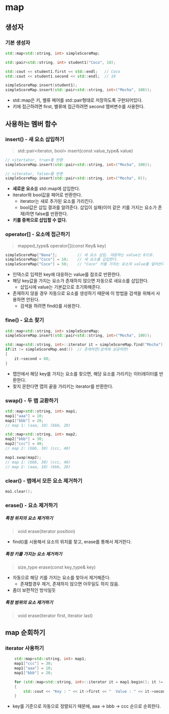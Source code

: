 # map

## 생성자

### 기본 생성자

```C++
std::map<std::string, int> simpleScoreMap;

std::pair<std::string, int> student1("Coco", 10);

std::cout << student1.first << std::endl;   // Coco
std::cout << student1.second << std::endl;  // 10

simpleScoreMap.insert(student1);
simpleScoreMap.insert(std::pair<std::string, int>("Mocha", 100));
```

- std::map은 키, 밸류 페어를 std::pair형태로 저장하도록 구현되어있다.
- 키에 접근하려면 first, 밸류에 접근하려면 second 멤버변수를 사용한다.

## 사용하는 멤버 함수

### insert() - 새 요소 삽입하기

> std::pair<iterator, bool> insert(const value_type& value)

```C++
// <itertator, true>를 반환
simpleScoreMap.insert(std::pair<std::string, int>("Mocha", 100));

// <iterator, false>를 반환
simpleScoreMap.insert(std::pair<std::string, int>("Mocha", 0));
```

- **새로운 요소**를 std::map에 삽입한다.
- iterator와 bool값을 페어로 반환한다.
  - iterator는 새로 추가된 요소를 가리킨다.
  - bool값은 삽입 결과를 알려준다. 삽입이 실패(이미 같은 키를 가지는 요소가 존재)하면 false를 반환한다.
- **키를 중복으로 삽입할 수 없다.**

### operator[] - 요소에 접근하기

> mapped_type& operator[](const Key& key)

```C++
simpleScoreMap["Nana"];         // 새 요소 삽입. 대응하는 value는 0으로.
simpleScoreMap["Coco"] = 10;    // 새 요소를 삽입한다.
simpleScoreMap["Coco"] = 50;    // "Coco" 키를 가지는 요소의 value를 덮어쓴다.
```

- 인덱스로 입력한 key에 대응하는 value를 참조로 반환한다.
- 해당 key값을 가지는 요소가 존재하지 않으면 자동으로 새요소를 삽입한다.
  - 삽입시에 value는 기본값으로 초기화해준다.
- 존재하지 않을 경우 자동으로 요소를 생성하기 때문에 이 방법을 검색을 위해서 사용하면 안된다.
  - 검색을 하려면 find()를 사용한다.

### fine() - 요소 찾기

```C++
std::map<std::string, int> simpleScoreMap;
simpleScoreMap.insert(std::pair<std::string, int>("Mocha", 100));

std::map<std::string, int>::iterator it = simpleScoreMap.find("Mocha");
if(it != simpleScoreMap.end())  // 존재하면(검색에 성공하면)
{
    it->second = 80;
}
```

- 맵안에서 해당 key를 가지는 요소를 찾으면, 해당 요소를 가리키는 이터레이터를 반환한다.
- 찾지 몬한다면 맵의 끝을 가리키는 iterator를 반환한다.

### swap() - 두 맵 교환하기

```C++
std::map<std::string, int> map1;
map1["aaa"] = 10;
map1["bbb"] = 20;
// map 1: (aaa, 10) (bbb, 20)

std::map<std::string, int> map2;
map2["bbb"] = 30;
map2["ccc"] = 40;
// map 2: (bbb, 30) (ccc, 40)

map1.swap(map2);
// map 1: (bbb, 30) (ccc, 40)
// map 2: (aaa, 10) (bbb, 20)
```

### clear() - 맵에서 모든 요소 제거하기

```C++
ma1.clear();
```

### erase() - 요소 제거하기

##### 특정 위치의 요소 제거하기

> void erase(iterator position)

- find()를 시용해서 요소의 위치를 찾고, erase를 통해서 제거한다.

##### 특정 키를 가지는 요소 제거하기

> size_type erase(const key_type& key)

- 자동으로 해당 키를 가지는 요소를 찾아서 제거해준다.
  - 존재할경우 제거, 존재하지 않으면 아무일도 하지 않음.
- 좀더 보편적인 방식일듯

##### 특정 범위의 요소 제거하기

> void erase(iterator first, iterator last)

## map 순회하기

### iterator 사용하기

```C++
	std::map<std::string, int> map1;
	map1["ccc"] = 30;
	map1["aaa"] = 10;
	map1["bbb"] = 20;

	for (std::map<std::string, int>::iterator it = map1.begin(); it != map1.end(); ++it)
	{
		std::cout << "Key : " << it->first << "  Value : " << it->second << std::endl;
	}
```

- key를 기준으로 자동으로 정렬되기 때문에, aaa -> bbb -> ccc 순으로 순회한다.
